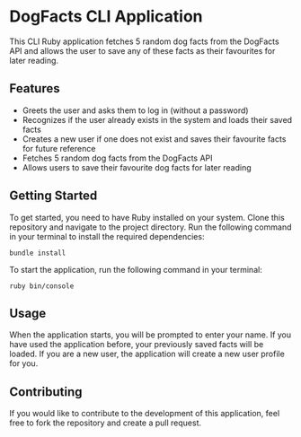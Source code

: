 # DogFacts CLI Application
This CLI Ruby application fetches 5 random dog facts from the DogFacts API and allows the user to save any of these facts as their favourites for later reading.

## Features
* Greets the user and asks them to log in (without a password)
* Recognizes if the user already exists in the system and loads their saved facts
* Creates a new user if one does not exist and saves their favourite facts for future reference
* Fetches 5 random dog facts from the DogFacts API
* Allows users to save their favourite dog facts for later reading

## Getting Started
To get started, you need to have Ruby installed on your system. Clone this repository and navigate to the project directory. Run the following command in your terminal to install the required dependencies:

`bundle install`

To start the application, run the following command in your terminal:

`ruby bin/console`

## Usage
When the application starts, you will be prompted to enter your name. If you have used the application before, your previously saved facts will be loaded. If you are a new user, the application will create a new user profile for you.
<!--
You will then be presented with 5 random dog facts. To save any of these facts as your favourite, simply enter the number of the fact you want to save when prompted.

To view your favourite facts, select the "View Favourites" option from the main menu. From here, you can view, edit or delete your saved facts.

To exit the application, select the "Exit" option from the main menu.-->


## Contributing
If you would like to contribute to the development of this application, feel free to fork the repository and create a pull request.
